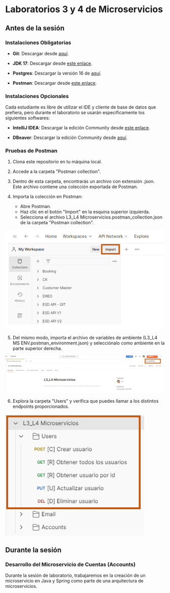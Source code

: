 # Laboratorios 3 y 4 de Microservicios

## Antes de la sesión

### Instalaciones Obligatorias

- **Git**: Descargar desde [aquí](https://git-scm.com/downloads).

- **JDK 17**: Descargar desde [este enlace](https://docs.aws.amazon.com/corretto/latest/corretto-17-ug/downloads-list.html).

- **Postgres**: Descargar la versión 16 de [aquí](https://www.enterprisedb.com/downloads/postgres-postgresql-downloads).

- **Postman**: Descargar desde [este enlace](https://www.postman.com/downloads/).

### Instalaciones Opcionales

Cada estudiante es libre de utilizar el IDE y cliente de base de datos que prefiera, pero durante el laboratorio se usarán específicamente los siguientes softwares:

- **IntelliJ IDEA**: Descargar la edición Community desde [este enlace](https://www.jetbrains.com/idea/download/).

- **DBeaver**: Descargar la edición Community desde [aquí](https://dbeaver.io/download/).

### Pruebas de Postman

1. Clona este repositorio en tu máquina local.

2. Accede a la carpeta "Postman collection".

3. Dentro de esta carpeta, encontrarás un archivo con extensión .json. Este archivo contiene una colección exportada de Postman.

4. Importa la colección en Postman:
   - Abre Postman.
   - Haz clic en el botón "Import" en la esquina superior izquierda.
   - Selecciona el archivo L3_L4 Microservicios.postman_collection.json de la carpeta "Postman collection".

![Ejemplo de importación en Postman](images/postman-import.png)

5. Del mismo modo, importa el archivo de variables de ambiente (L3_L4 MS ENV.postman_environment.json) y selecciónalo como ambiente en la parte superior derecha.

![Variables de ambiente en Postman](images/postman-env.png)

6. Explora la carpeta "Users" y verifica que puedes llamar a los distintos endpoints proporcionados.

![Endpoints en Postman](images/postman-endpoints.png)


## Durante la sesión

### Desarrollo del Microservicio de Cuentas (Accounts)

Durante la sesión de laboratorio, trabajaremos en la creación de un microservicio en Java y Spring como parte de una arquitectura de microservicios.
